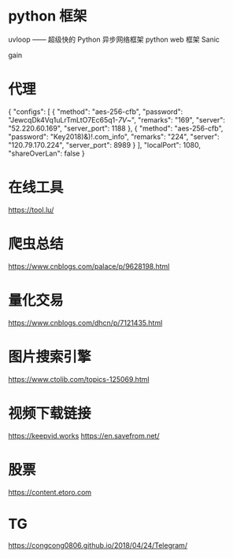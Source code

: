 # python 框架
uvloop —— 超级快的 Python 异步网络框架
python web 框架 Sanic

gain

# 代理
{
    "configs": [
        {
            "method": "aes-256-cfb",
            "password": "JewcqDk4Vq1uLrTmLtO7Ec65q1-_7V_~",
            "remarks": "169",
            "server": "52.220.60.169",
            "server_port": 1188
        },
        {
            "method": "aes-256-cfb",
            "password": "Key2018)&)!.com_info",
            "remarks": "224",
            "server": "120.79.170.224",
            "server_port": 8989
        }
    ],
    "localPort": 1080,
    "shareOverLan": false
}

# 在线工具
https://tool.lu/

# 爬虫总结
https://www.cnblogs.com/palace/p/9628198.html

# 量化交易
https://www.cnblogs.com/dhcn/p/7121435.html

# 图片搜索引擎
https://www.ctolib.com/topics-125069.html

# 视频下载链接
https://keepvid.works
https://en.savefrom.net/

# 股票
https://content.etoro.com

# TG
https://congcong0806.github.io/2018/04/24/Telegram/
